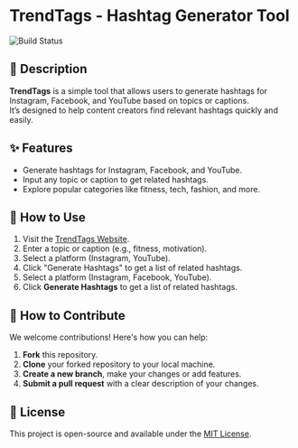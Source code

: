 # TrendTags - Hashtag Generator Tool

![Build Status](https://github.com/imDarshanGK/TrendTags/actions/workflows/main.yml/badge.svg)

## 📄 Description
**TrendTags** is a simple tool that allows users to generate hashtags for Instagram, Facebook, and YouTube based on topics or captions.  
It’s designed to help content creators find relevant hashtags quickly and easily.

## ✨ Features
- Generate hashtags for Instagram, Facebook, and YouTube.
- Input any topic or caption to get related hashtags.
- Explore popular categories like fitness, tech, fashion, and more.

## 🚀 How to Use
1. Visit the [TrendTags Website](https://trendtags.netlify.app/).
2. Enter a topic or caption (e.g., fitness, motivation).
3. Select a platform (Instagram, YouTube).
4. Click "Generate Hashtags" to get a list of related hashtags.
5. Select a platform (Instagram, Facebook, YouTube).
6. Click **Generate Hashtags** to get a list of related hashtags.

## 🤝 How to Contribute
We welcome contributions! Here's how you can help:
1. **Fork** this repository.
2. **Clone** your forked repository to your local machine.
3. **Create a new branch**, make your changes or add features.
4. **Submit a pull request** with a clear description of your changes.

## 📜 License
This project is open-source and available under the [MIT License](LICENSE).
